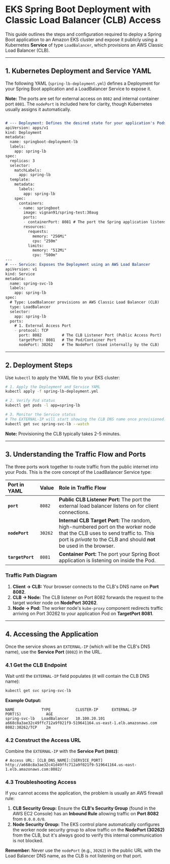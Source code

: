 


# EKS Spring Boot Deployment with Classic Load Balancer (CLB) Access

This guide outlines the steps and configuration required to deploy a Spring Boot application to an Amazon EKS cluster and expose it publicly using a Kubernetes **Service** of type `LoadBalancer`, which provisions an AWS Classic Load Balancer (CLB).

---

## 1. Kubernetes Deployment and Service YAML

The following YAML (`spring-lb-deployment.yml`) defines a Deployment for your Spring Boot application and a LoadBalancer Service to expose it.

**Note:** The ports are set for external access on `8082` and internal container port `8081`. The `nodePort` is included here for clarity, though Kubernetes usually assigns it automatically.


````markdown

# --- Deployment: Defines the desired state for your application's Pods
apiVersion: apps/v1
kind: Deployment
metadata:
  name: springboot-deployment-lb
  labels:
    app: spring-lb
spec:
  replicas: 3
  selector:
    matchLabels:
      app: spring-lb
  template:
    metadata:
      labels:
        app: spring-lb
    spec:
      containers:
      - name: springboot
        image: vignan91/spring-test:30aug
        ports:
        - containerPort: 8081 # The port the Spring application listens on
        resources:
          requests:
            memory: "256Mi"
            cpu: "250m"
          limits:
            memory: "512Mi"
            cpu: "500m"
---
# --- Service: Exposes the Deployment using an AWS Load Balancer
apiVersion: v1
kind: Service
metadata:
  name: spring-svc-lb
  labels:
    app: spring-lb
spec:
  # Type: LoadBalancer provisions an AWS Classic Load Balancer (CLB)
  type: LoadBalancer 
  selector:
    app: spring-lb
  ports:
    # 1. External Access Port
    - protocol: TCP
      port: 8082         # The CLB Listener Port (Public Access Port)
      targetPort: 8081   # The Pod/Container Port
      nodePort: 30262    # The NodePort (Used internally by the CLB)
````

-----

## 2\. Deployment Steps

Use `kubectl` to apply the YAML file to your EKS cluster:

```bash
# 1. Apply the Deployment and Service YAML
kubectl apply -f spring-lb-deployment.yml

# 2. Verify Pod status
kubectl get pods -l app=spring-lb

# 3. Monitor the Service status
# The EXTERNAL-IP will start showing the CLB DNS name once provisioned.
kubectl get svc spring-svc-lb --watch
```

**Note:** Provisioning the CLB typically takes 2-5 minutes.

-----

## 3\. Understanding the Traffic Flow and Ports

The three ports work together to route traffic from the public internet into your Pods. This is the core concept of the LoadBalancer Service type:

| Port in YAML | Value | Role in Traffic Flow |
| :--- | :--- | :--- |
| **`port`** | `8082` | **Public CLB Listener Port:** The port the external load balancer listens on for client connections. |
| **`nodePort`** | `30262` | **Internal CLB Target Port:** The random, high-numbered port on the worker node that the CLB uses to send traffic to. This port is *private* to the CLB and should **not** be used in the browser. |
| **`targetPort`**| `8081` | **Container Port:** The port your Spring Boot application is listening on inside the Pod. |

### Traffic Path Diagram

1.  **Client $\to$ CLB:** Your browser connects to the CLB's DNS name on **Port 8082**.
2.  **CLB $\to$ Node:** The CLB listener on Port 8082 forwards the request to the target worker node on **NodePort 30262**.
3.  **Node $\to$ Pod:** The worker node's `kube-proxy` component redirects traffic arriving on Port 30262 to your application Pod on **TargetPort 8081**.

-----

## 4\. Accessing the Application

Once the service shows an `EXTERNAL-IP` (which will be the CLB's DNS name), use the **Service Port** (`8082`) in the URL.

### 4.1 Get the CLB Endpoint

Wait until the `EXTERNAL-IP` field populates (it will contain the CLB DNS name):

```bash
kubectl get svc spring-svc-lb
```

**Example Output:**

```
NAME            TYPE           CLUSTER-IP      EXTERNAL-IP                                                    PORT(S)           AGE
spring-svc-lb   LoadBalancer   10.100.20.101   a668c8a3ae32c49ffc712a9f021f9-519641164.us-east-1.elb.amazonaws.com   8082:30262/TCP    2m
```

### 4.2 Construct the Access URL

Combine the `EXTERNAL-IP` with the **Service Port (`8082`)**:

```
# Access URL: [CLB_DNS_NAME]:[SERVICE_PORT]
http://a668c8a3ae32c41d49ffc712a9f021f9-519641164.us-east-1.elb.amazonaws.com:8082/
```

### 4.3 Troubleshooting Access

If you cannot access the application, the problem is usually an AWS firewall rule:

1.  **CLB Security Group:** Ensure the **CLB's Security Group** (found in the AWS EC2 Console) has an **Inbound Rule** allowing traffic on **Port 8082** from `0.0.0.0/0`.
2.  **Node Security Group:** The EKS control plane automatically configures the worker node security group to allow traffic on the **NodePort (30262)** from the CLB, but it's always good to verify this internal communication is not blocked.

**Remember:** Never use the `nodePort` (e.g., `30262`) in the public URL with the Load Balancer DNS name, as the CLB is not listening on that port.

```

